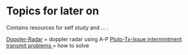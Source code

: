 # Topics for later on

Contains resources for self study and ... .

[Doppler-Radar](./Doppler-Radar/) = doppler radar using A-P
[Pluto-Tx-Issue intermintment transmit problems ](./Pluto-Tx-Issue/) = how to solve



